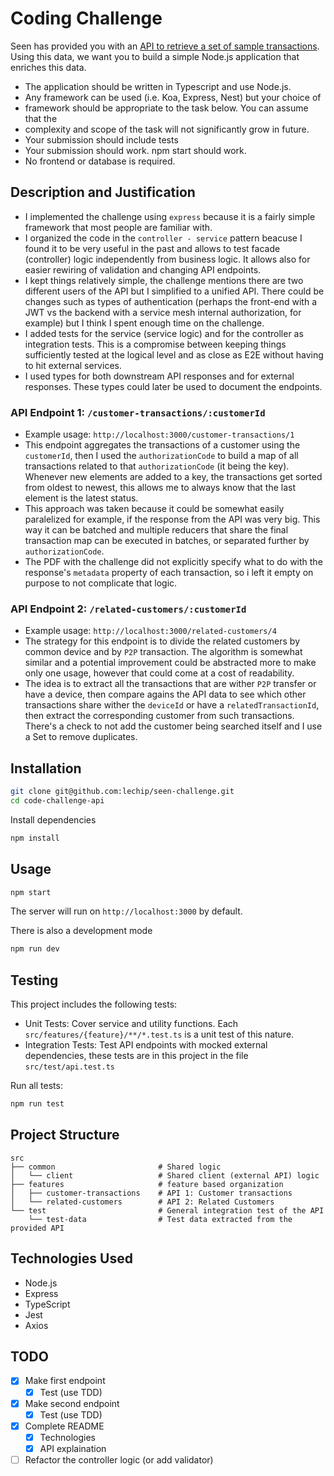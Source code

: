 # Coding Challenge

Seen has provided you with an [API to retrieve a set of sample transactions](https://cdn.seen.com/challenge/transactions-v2.json). Using this data, we want you to build a simple Node.js application that enriches this data.

- The application should be written in Typescript and use Node.js.
- Any framework can be used (i.e. Koa, Express, Nest) but your choice of
- framework should be appropriate to the task below. You can assume that the
- complexity and scope of the task will not significantly grow in future.
- Your submission should include tests
- Your submission should work. npm start should work.
- No frontend or database is required.

## Description and Justification

- I implemented the challenge using `express` because it is a fairly simple framework that most people are familiar with.
- I organized the code in the `controller - service` pattern beacuse I found it to be very useful in the past and allows to test facade (controller) logic independently from business logic. It allows also for easier rewiring of validation and changing API endpoints.
- I kept things relatively simple, the challenge mentions there are two different users of the API but I simplified to a unified API. There could be changes such as types of authentication (perhaps the front-end with a JWT vs the backend with a service mesh internal authorization, for example) but I think I spent enough time on the challenge.
- I added tests for the service (service logic) and for the controller as integration tests. This is a compromise between keeping things sufficiently tested at the logical level and as close as E2E without having to hit external services.
- I used types for both downstream API responses and for external responses. These types could later be used to document the endpoints.

### API Endpoint 1: `/customer-transactions/:customerId`

- Example usage: `http://localhost:3000/customer-transactions/1`
- This endpoint aggregates the transactions of a customer using the `customerId`, then I used the `authorizationCode` to build a map of all transactions related to that `authorizationCode` (it being the key). Whenever new elements are added to a key, the transactions get sorted from oldest to newest, this allows me to always know that the last element is the latest status.
- This approach was taken because it could be somewhat easily paralelized for example, if the response from the API was very big. This way it can be batched and multiple reducers that share the final transaction map can be executed in batches, or separated further by `authorizationCode`.
- The PDF with the challenge did not explicitly specify what to do with the response's `metadata` property of each transaction, so i left it empty on purpose to not complicate that logic.

### API Endpoint 2: `/related-customers/:customerId`

- Example usage: `http://localhost:3000/related-customers/4`
- The strategy for this endpoint is to divide the related customers by common device and by `P2P` transaction. The algorithm is somewhat similar and a potential improvement could be abstracted more to make only one usage, however that could come at a cost of readability.
- The idea is to extract all the transactions that are wither `P2P` transfer or have a device, then compare agains the API data to see which other transactions share wither the `deviceId` or have a `relatedTransactionId`, then extract the corresponding customer from such transactions. There's a check to not add the customer being searched itself and I use a Set to remove duplicates.

## Installation

```bash
git clone git@github.com:lechip/seen-challenge.git
cd code-challenge-api
```

Install dependencies

```bash
npm install
```

## Usage

```bash
npm start
```

The server will run on `http://localhost:3000` by default.

There is also a development mode

```bash
npm run dev
```

## Testing

This project includes the following tests:

- Unit Tests: Cover service and utility functions. Each `src/features/{feature}/**/*.test.ts` is a unit test of this nature.
- Integration Tests: Test API endpoints with mocked external dependencies, these tests are in this project in the file `src/test/api.test.ts`

Run all tests:

```bash
npm run test
```

## Project Structure

```text
src
├── common                       # Shared logic
│   └── client                   # Shared client (external API) logic
├── features                     # feature based organization
│   ├── customer-transactions    # API 1: Customer transactions
│   └── related-customers        # API 2: Related Customers
└── test                         # General integration test of the API
    └── test-data                # Test data extracted from the provided API
```

## Technologies Used

- Node.js
- Express
- TypeScript
- Jest
- Axios

## TODO

- [x] Make first endpoint
  - [x] Test (use TDD)
- [x] Make second endpoint
  - [x] Test (use TDD)
- [x] Complete README
  - [x] Technologies
  - [x] API explaination
- [ ] Refactor the controller logic (or add validator)